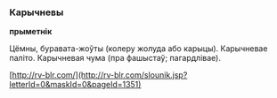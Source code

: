 ### Карычневы
**прыметнік**

Цёмны, буравата-жоўты (колеру жолуда або карыцы). Карычневае паліто. Карычневая чума (пра фашыстаў; пагардлівае).

<a rel="author">[http://rv-blr.com/](http://rv-blr.com/slounik.jsp?letterId=0&maskId=0&pageId=1351)</a>
